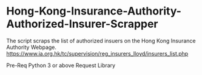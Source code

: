 # Hong-Kong-Insurance-Authority-Authorized-Insurer-Scrapper
The script scraps the list of authorized insuers on the Hong Kong Insurance Authority Webpage.
https://www.ia.org.hk/tc/supervision/reg_insurers_lloyd/insurers_list.php

Pre-Req
Python 3 or above
Request Library
